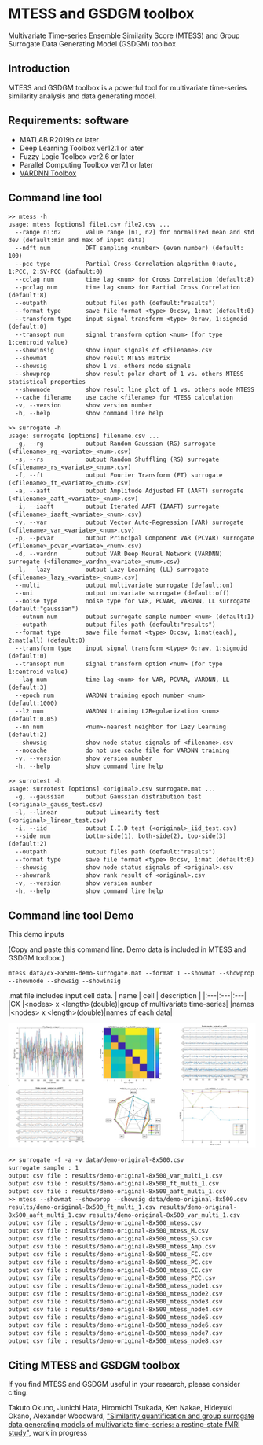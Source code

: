 # MTESS and GSDGM toolbox
Multivariate Time-series Ensemble Similarity Score (MTESS) and Group Surrogate Data Generating Model (GSDGM) toolbox

## Introduction
MTESS and GSDGM toolbox is a powerful tool for multivariate time-series similarity analysis and data generating model.


## Requirements: software
* MATLAB R2019b or later
* Deep Learning Toolbox ver12.1 or later
* Fuzzy Logic Toolbox ver2.6 or later
* Parallel Computing Toolbox ver7.1 or later
* [VARDNN Toolbox](https://github.com/takuto-okuno-riken/vardnn)

## Command line tool
~~~
>> mtess -h
usage: mtess [options] file1.csv file2.csv ...
  --range n1:n2       value range [n1, n2] for normalized mean and std dev (default:min and max of input data)
  --ndft num          DFT sampling <number> (even number) (default: 100)
  --pcc type          Partial Cross-Correlation algorithm 0:auto, 1:PCC, 2:SV-PCC (dafault:0)
  --cclag num         time lag <num> for Cross Correlation (default:8)
  --pcclag num        time lag <num> for Partial Cross Correlation (default:8)
  --outpath           output files path (default:"results")
  --format type       save file format <type> 0:csv, 1:mat (default:0)
  --transform type    input signal transform <type> 0:raw, 1:sigmoid (default:0)
  --transopt num      signal transform option <num> (for type 1:centroid value)
  --showinsig         show input signals of <filename>.csv
  --showmat           show result MTESS matrix
  --showsig           show 1 vs. others node signals
  --showprop          show result polar chart of 1 vs. others MTESS statistical properties
  --shownode          show result line plot of 1 vs. others node MTESS
  --cache filename    use cache <filename> for MTESS calculation
  -v, --version       show version number
  -h, --help          show command line help
~~~

~~~
>> surrogate -h
usage: surrogate [options] filename.csv ...
  -g, --rg            output Random Gaussian (RG) surrogate (<filename>_rg_<variate>_<num>.csv)
  -s, --rs            output Random Shuffling (RS) surrogate (<filename>_rs_<variate>_<num>.csv)
  -f, --ft            output Fourier Transform (FT) surrogate (<filename>_ft_<variate>_<num>.csv)
  -a, --aaft          output Amplitude Adjusted FT (AAFT) surrogate (<filename>_aaft_<variate>_<num>.csv)
  -i, --iaaft         output Iterated AAFT (IAAFT) surrogate (<filename>_iaaft_<variate>_<num>.csv)
  -v, --var           output Vector Auto-Regression (VAR) surrogate (<filename>_var_<variate>_<num>.csv)
  -p, --pcvar         output Principal Component VAR (PCVAR) surrogate (<filename>_pcvar_<variate>_<num>.csv)
  -d, --vardnn        output VAR Deep Neural Network (VARDNN) surrogate (<filename>_vardnn_<variate>_<num>.csv)
  -l, --lazy          output Lazy Learning (LL) surrogate (<filename>_lazy_<variate>_<num>.csv)
  --multi             output multivariate surrogate (default:on)
  --uni               output univariate surrogate (default:off)
  --noise type        noise type for VAR, PCVAR, VARDNN, LL surrogate (default:"gaussian")
  --outnum num        output surrogate sample number <num> (default:1)
  --outpath           output files path (default:"results")
  --format type       save file format <type> 0:csv, 1:mat(each), 2:mat(all) (default:0)
  --transform type    input signal transform <type> 0:raw, 1:sigmoid (default:0)
  --transopt num      signal transform option <num> (for type 1:centroid value)
  --lag num           time lag <num> for VAR, PCVAR, VARDNN, LL (default:3)
  --epoch num         VARDNN training epoch number <num> (default:1000)
  --l2 num            VARDNN training L2Regularization <num> (default:0.05)
  --nn num            <num>-nearest neighbor for Lazy Learning (default:2)
  --showsig           show node status signals of <filename>.csv
  --nocache           do not use cache file for VARDNN training
  -v, --version       show version number
  -h, --help          show command line help
~~~

~~~
>> surrotest -h
usage: surrotest [options] <original>.csv surrogate.mat ...
  -g, --gaussian      output Gaussian distribution test (<original>_gauss_test.csv)
  -l, --linear        output Linearity test  (<original>_linear_test.csv)
  -i, --iid           output I.I.D test (<original>_iid_test.csv)
  --side num          bottm-side(1), both-side(2), top-side(3) (default:2)
  --outpath           output files path (default:"results")
  --format type       save file format <type> 0:csv, 1:mat (default:0)
  --showsig           show node status signals of <original>.csv
  --showrank          show rank result of <original>.csv
  -v, --version       show version number
  -h, --help          show command line help
~~~

## Command line tool Demo
This demo inputs

(Copy and paste this command line. Demo data is included in MTESS and GSDGM toolbox.)
~~~
mtess data/cx-8x500-demo-surrogate.mat --format 1 --showmat --showprop --shownode --showsig --showinsig
~~~
.mat file includes input cell data.
| name | cell | description |
|:---|:---|:---|
|CX |&lt;nodes&gt; x &lt;length&gt;(double)|group of multivariate time-series|
|names |&lt;nodes&gt; x &lt;length&gt;(double)|names of each data|

<div align="center">
<img src="data/demo1.jpg">
</div>

~~~
>> surrogate -f -a -v data/demo-original-8x500.csv
surrogate sample : 1
output csv file : results/demo-original-8x500_var_multi_1.csv
output csv file : results/demo-original-8x500_ft_multi_1.csv
output csv file : results/demo-original-8x500_aaft_multi_1.csv
>> mtess --showmat --showprop --showsig data/demo-original-8x500.csv results/demo-original-8x500_ft_multi_1.csv results/demo-original-8x500_aaft_multi_1.csv results/demo-original-8x500_var_multi_1.csv
output csv file : results/demo-original-8x500_mtess.csv
output csv file : results/demo-original-8x500_mtess_M.csv
output csv file : results/demo-original-8x500_mtess_SD.csv
output csv file : results/demo-original-8x500_mtess_Amp.csv
output csv file : results/demo-original-8x500_mtess_FC.csv
output csv file : results/demo-original-8x500_mtess_PC.csv
output csv file : results/demo-original-8x500_mtess_CC.csv
output csv file : results/demo-original-8x500_mtess_PCC.csv
output csv file : results/demo-original-8x500_mtess_node1.csv
output csv file : results/demo-original-8x500_mtess_node2.csv
output csv file : results/demo-original-8x500_mtess_node3.csv
output csv file : results/demo-original-8x500_mtess_node4.csv
output csv file : results/demo-original-8x500_mtess_node5.csv
output csv file : results/demo-original-8x500_mtess_node6.csv
output csv file : results/demo-original-8x500_mtess_node7.csv
output csv file : results/demo-original-8x500_mtess_node8.csv
~~~

## Citing MTESS and GSDGM toolbox
If you find MTESS and GSDGM useful in your research, please consider citing: 

Takuto Okuno, Junichi Hata, Hiromichi Tsukada, Ken Nakae, Hideyuki Okano, Alexander Woodward,
["Similarity quantification and group surrogate data generating models of multivariate time-series: a resting-state fMRI study"](https://www.yahoo.com/), work in progress

